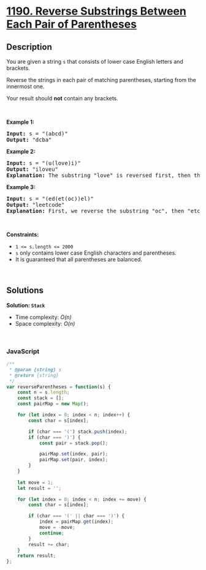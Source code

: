 # [1190. Reverse Substrings Between Each Pair of Parentheses](https://leetcode.com/problems/reverse-substrings-between-each-pair-of-parentheses)

## Description

<div class="elfjS" data-track-load="description_content"><p>You are given a string <code>s</code> that consists of lower case English letters and brackets.</p>

<p>Reverse the strings in each pair of matching parentheses, starting from the innermost one.</p>

<p>Your result should <strong>not</strong> contain any brackets.</p>

<p>&nbsp;</p>
<p><strong class="example">Example 1:</strong></p>

<pre><strong>Input:</strong> s = "(abcd)"
<strong>Output:</strong> "dcba"
</pre>

<p><strong class="example">Example 2:</strong></p>

<pre><strong>Input:</strong> s = "(u(love)i)"
<strong>Output:</strong> "iloveu"
<strong>Explanation:</strong> The substring "love" is reversed first, then the whole string is reversed.
</pre>

<p><strong class="example">Example 3:</strong></p>

<pre><strong>Input:</strong> s = "(ed(et(oc))el)"
<strong>Output:</strong> "leetcode"
<strong>Explanation:</strong> First, we reverse the substring "oc", then "etco", and finally, the whole string.
</pre>

<p>&nbsp;</p>
<p><strong>Constraints:</strong></p>

<ul>
	<li><code>1 &lt;= s.length &lt;= 2000</code></li>
	<li><code>s</code> only contains lower case English characters and parentheses.</li>
	<li>It is guaranteed that all parentheses are balanced.</li>
</ul>
</div>

<p>&nbsp;</p>

## Solutions

**Solution: `Stack`**
- Time complexity: <em>O(n)</em>
- Space complexity: <em>O(n)</em>

<p>&nbsp;</p>

### **JavaScript**

```js
/**
 * @param {string} s
 * @return {string}
 */
var reverseParentheses = function(s) {
    const n = s.length;
    const stack = [];
    const pairMap = new Map();

    for (let index = 0; index < n; index++) {
        const char = s[index];

        if (char === '(') stack.push(index);
        if (char === ')') {
            const pair = stack.pop();

            pairMap.set(index, pair);
            pairMap.set(pair, index);
        }
    }
    
    let move = 1;
    let result = '';

    for (let index = 0; index < n; index += move) {
        const char = s[index];

        if (char === '(' || char === ')') {
            index = pairMap.get(index);
            move = -move;
            continue;
        }
        result += char;
    }
    return result;
};
```
